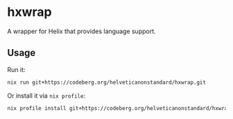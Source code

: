 # hxwrap

A wrapper for Helix that provides language support.

## Usage

Run it:

```bash
nix run git+https://codeberg.org/helveticanonstandard/hxwrap.git
```

Or install it via `nix profile`:

```bash
nix profile install git+https://codeberg.org/helveticanonstandard/hxwrap.git
```
